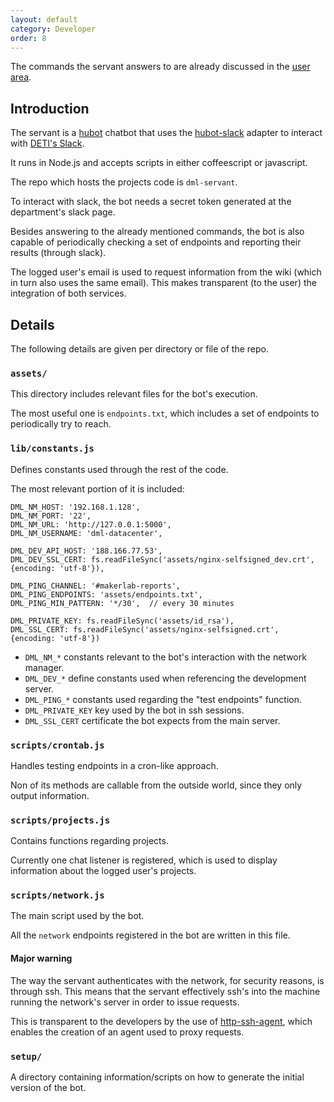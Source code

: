 ```yaml
---
layout: default
category: Developer
order: 8
---
```


The commands the servant answers to are already discussed in the [user
area](../../user/Servant/).

## Introduction

The servant is a [hubot](https://hubot.github.com/) chatbot that uses the
[hubot-slack](https://www.npmjs.com/package/hubot-slack) adapter to interact
with [DETI's Slack](https://detiuaveiro.slack.com).

It runs in Node.js and accepts scripts in either coffeescript or javascript.

The repo which hosts the projects code is `dml-servant`.

To interact with slack, the bot needs a secret token generated at the
department's slack page.

Besides answering to the already mentioned commands, the bot is also capable of
periodically checking a set of endpoints and reporting their results (through
slack).

The logged user's email is used to request information from the wiki (which in
turn also uses the same email). This makes transparent (to the user) the
integration of both services.

## Details

The following details are given per directory or file of the repo.

### `assets/`

This directory includes relevant files for the bot's execution.

The most useful one is `endpoints.txt`, which includes a set of endpoints to
periodically try to reach.

### `lib/constants.js`

Defines constants used through the rest of the code.

The most relevant portion of it is included:
```
DML_NM_HOST: '192.168.1.128',
DML_NM_PORT: '22',
DML_NM_URL: 'http://127.0.0.1:5000',
DML_NM_USERNAME: 'dml-datacenter',

DML_DEV_API_HOST: '188.166.77.53',
DML_DEV_SSL_CERT: fs.readFileSync('assets/nginx-selfsigned_dev.crt', {encoding: 'utf-8'}),

DML_PING_CHANNEL: '#makerlab-reports',
DML_PING_ENDPOINTS: 'assets/endpoints.txt',
DML_PING_MIN_PATTERN: '*/30',  // every 30 minutes

DML_PRIVATE_KEY: fs.readFileSync('assets/id_rsa'),
DML_SSL_CERT: fs.readFileSync('assets/nginx-selfsigned.crt', {encoding: 'utf-8'})
```

* `DML_NM_*` constants relevant to the bot's interaction with the network manager.
* `DML_DEV_*` define constants used when referencing the development server.
* `DML_PING_*` constants used regarding the "test endpoints" function.
* `DML_PRIVATE_KEY` key used by the bot in ssh sessions.
* `DML_SSL_CERT` certificate the bot expects from the main server.

### `scripts/crontab.js`

Handles testing endpoints in a cron-like approach.

Non of its methods are callable from the outside world, since they only output
information.

### `scripts/projects.js`

Contains functions regarding projects.

Currently one chat listener is registered, which is used to display information
about the logged user's projects.

### `scripts/network.js`

The main script used by the bot.

All the `network` endpoints registered in the bot are written in this file.

#### Major warning

The way the servant authenticates with the network, for security reasons, is
through ssh. This means that the servant effectively ssh's into the machine
running the network's server in order to issue requests.

This is transparent to the developers by the use of
[http-ssh-agent](https://www.npmjs.com/package/http-ssh-agent), which enables
the creation of an agent used to proxy requests.

### `setup/`

A directory containing information/scripts on how to generate the initial
version of the bot.
